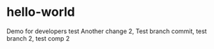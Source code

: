 # hello-world

Demo for developers test
Another change 2, Test branch commit, test branch 2, test comp 2
